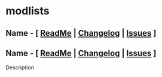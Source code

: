 # modlists

## **Name** - [ [ReadMe](LINK) | [Changelog](LINK) | [Issues](LINK) ]

## **Name** - [ [ReadMe](LINK) | [Changelog](LINK) | [Issues](LINK) ]

Description
